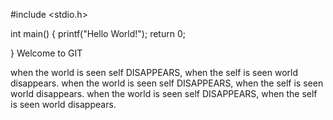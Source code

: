 #include <stdio.h>

int main() {
   printf("Hello World!");
   return 0;
   
}
Welcome to GIT



when the world is seen self DISAPPEARS, when the self is seen world disappears.
when the world is seen self DISAPPEARS, when the self is seen world disappears.
when the world is seen self DISAPPEARS, when the self is seen world disappears.

